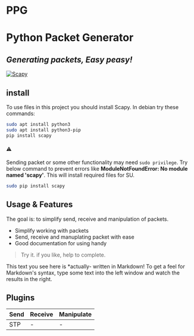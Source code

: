 # PPG
# Python Packet Generator
## _Generating packets, Easy peasy!_

[![Scapy](https://scapy.net/assets/img/logo.png)](https://scapy.net/)

## install
To use files in this project you should install Scapy.
In debian try these commands:
```sh
sudo apt install python3
sudo apt install python3-pip
pip install scapy
```

#### ⚠
Sending packet or some other functionality may need `sudo privilege`. Try below command to prevent errors like __ModuleNotFoundError: No module named 'scapy'__. This will install required files for SU.
```sh
sudo pip install scapy
```

## Usage & Features
The goal is: to simplify send, receive and manipulation of packets.
- Simplify working with packets
- Send, receive and manuplating packet with ease
- Good documentation for using handy

> Try it. if you like, help to complete.

This text you see here is *actually- written in Markdown! To get a feel
for Markdown's syntax, type some text into the left window and
watch the results in the right.

## Plugins

| Send | Receive | Manipulate |
| ------ | ------ | ------ |
| STP | - | - |

